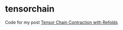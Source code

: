 # tensorchain

Code for my post [Tensor Chain Contraction with Refolds](https://aneksteind.github.io/posts/2020-08-09.html)
